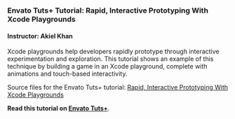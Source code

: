 ### Envato Tuts+ Tutorial: Rapid, Interactive Prototyping With Xcode Playgrounds

#### Instructor: Akiel Khan

Xcode playgrounds help developers rapidly prototype through interactive experimentation and exploration. This tutorial shows an example of this technique by building a game in an Xcode playground, complete with animations and touch-based interactivity.

Source files for the Envato Tuts+ tutorial: [Rapid, Interactive Prototyping With Xcode Playgrounds](http://code.tutsplus.com/tutorials/rapid-interactive-prototyping-with-xcode-playgrounds--cms-26637)

**Read this tutorial on [Envato Tuts+](https://code.tutsplus.com)**.
